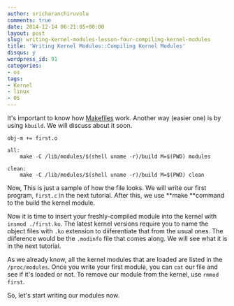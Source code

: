 ```yaml
---
author: sricharanchiruvolu
comments: true
date: 2014-12-14 06:21:05+00:00
layout: post
slug: writing-kernel-modules-lesson-four-compiling-kernel-modules
title: 'Writing Kernel Modules::Compiling Kernel Modules'
disqus: y
wordpress_id: 91
categories:
- os
tags:
- Kernel
- linux
- OS
---
```


It's important to know how [Makefiles](http://mrbook.org/tutorials/make/) work. Another way (easier one) is by using `kbuild`. We will discuss about it soon.


    
    obj-m += first.o
    
    all:
    	make -C /lib/modules/$(shell uname -r)/build M=$(PWD) modules
    
    clean:
    	make -C /lib/modules/$(shell uname -r)/build M=$(PWD) clean
    


Now, This is just a sample of how the file looks. We will write our first program, `first.c` in the next tutorial. After this, we use **make **command to the build the kernel module.

Now it is time to insert your freshly-compiled module into the kernel with `insmod ./first.ko`. The latest kernel versions require you to name the object files with `.ko` extension to diiferentiate that from the usual ones. The diiference would be the `.modinfo` file that comes along. We will see what it is in the next tutorial.

As we already know, all the kernel modules that are loaded are listed in the `/proc/modules`. Once you write your first module, you can `cat` our file and see if it's loaded or not. To remove our module from the kernel, use `rmmod first`.

So, let's start writing our modules now.
